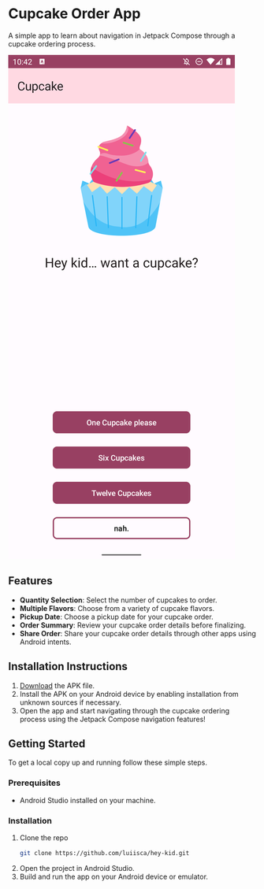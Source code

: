 # Cupcake Order App

A simple app to learn about navigation in Jetpack Compose through a cupcake ordering process.

![Cupcake Order App Screenshot](./screenshot.png)

## Features

- **Quantity Selection**: Select the number of cupcakes to order.
- **Multiple Flavors**: Choose from a variety of cupcake flavors.
- **Pickup Date**: Choose a pickup date for your cupcake order.
- **Order Summary**: Review your cupcake order details before finalizing.
- **Share Order**: Share your cupcake order details through other apps using Android intents.

## Installation Instructions

1. [Download](https://github.com/luiisca/hey-kid/releases/download/v1.0/hey-kid.apk) the APK file.
2. Install the APK on your Android device by enabling installation from unknown sources if necessary.
3. Open the app and start navigating through the cupcake ordering process using the Jetpack Compose navigation features!

## Getting Started

To get a local copy up and running follow these simple steps.

### Prerequisites

- Android Studio installed on your machine.

### Installation

1. Clone the repo
   ```sh
   git clone https://github.com/luiisca/hey-kid.git
   ```
2. Open the project in Android Studio.
3. Build and run the app on your Android device or emulator.
